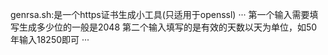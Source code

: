 genrsa.sh:是一个https证书生成小工具(只适用于openssl)
···
第一个输入需要填写生成多少位的一般是2048
第二个输入填写的是有效的天数以天为单位，如50年输入18250即可
···
